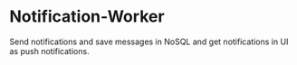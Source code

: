 # Notification-Worker
Send notifications and save messages in NoSQL and get notifications in UI as push notifications.

